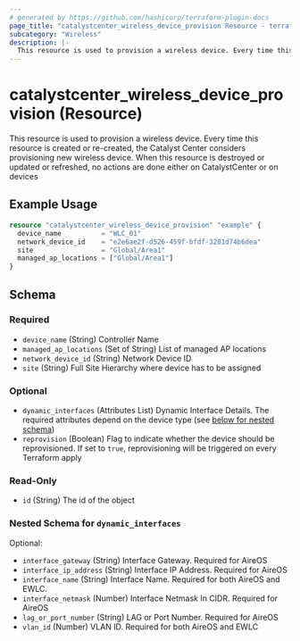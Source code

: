 ```yaml
---
# generated by https://github.com/hashicorp/terraform-plugin-docs
page_title: "catalystcenter_wireless_device_provision Resource - terraform-provider-catalystcenter"
subcategory: "Wireless"
description: |-
  This resource is used to provision a wireless device. Every time this resource is created or re-created, the Catalyst Center considers provisioning new wireless device. When this resource is destroyed or updated or refreshed, no actions are done either on CatalystCenter or on devices
---
```


# catalystcenter_wireless_device_provision (Resource)

This resource is used to provision a wireless device. Every time this resource is created or re-created, the Catalyst Center considers provisioning new wireless device. When this resource is destroyed or updated or refreshed, no actions are done either on CatalystCenter or on devices

## Example Usage

```terraform
resource "catalystcenter_wireless_device_provision" "example" {
  device_name          = "WLC_01"
  network_device_id    = "e2e6ae2f-d526-459f-bfdf-3281d74b6dea"
  site                 = "Global/Area1"
  managed_ap_locations = ["Global/Area1"]
}
```

<!-- schema generated by tfplugindocs -->
## Schema

### Required

- `device_name` (String) Controller Name
- `managed_ap_locations` (Set of String) List of managed AP locations
- `network_device_id` (String) Network Device ID
- `site` (String) Full Site Hierarchy where device has to be assigned

### Optional

- `dynamic_interfaces` (Attributes List) Dynamic Interface Details. The required attributes depend on the device type (see [below for nested schema](#nestedatt--dynamic_interfaces))
- `reprovision` (Boolean) Flag to indicate whether the device should be reprovisioned. If set to `true`, reprovisioning will be triggered on every Terraform apply

### Read-Only

- `id` (String) The id of the object

<a id="nestedatt--dynamic_interfaces"></a>
### Nested Schema for `dynamic_interfaces`

Optional:

- `interface_gateway` (String) Interface Gateway. Required for AireOS
- `interface_ip_address` (String) Interface IP Address. Required for AireOS
- `interface_name` (String) Interface Name. Required for both AireOS and EWLC.
- `interface_netmask` (Number) Interface Netmask In CIDR. Required for AireOS
- `lag_or_port_number` (String) LAG or Port Number. Required for AireOS
- `vlan_id` (Number) VLAN ID. Required for both AireOS and EWLC
